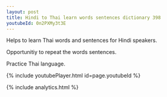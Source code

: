 ```yaml
---
layout: post
title: Hindi to Thai learn words sentences dictionary 398 
youtubeId: 0n2PXMy3t3E
---
```

 
 
Helps to learn Thai words and sentences for Hindi speakers.

Opportunitiy to repeat the words sentences. 

Practice Thai language. 
 
{% include youtubePlayer.html id=page.youtubeId %}
 
 
{% include analytics.html %}